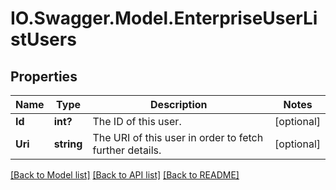 # IO.Swagger.Model.EnterpriseUserListUsers
## Properties

Name | Type | Description | Notes
------------ | ------------- | ------------- | -------------
**Id** | **int?** | The ID of this user. | [optional] 
**Uri** | **string** | The URI of this user in order to fetch further details. | [optional] 

[[Back to Model list]](../README.md#documentation-for-models) [[Back to API list]](../README.md#documentation-for-api-endpoints) [[Back to README]](../README.md)

